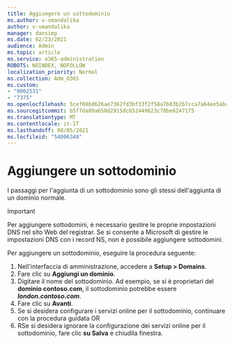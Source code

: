 ```yaml
---
title: Aggiungere un sottodominio
ms.author: v-smandalika
author: v-smandalika
manager: dansimp
ms.date: 02/23/2021
audience: Admin
ms.topic: article
ms.service: o365-administration
ROBOTS: NOINDEX, NOFOLLOW
localization_priority: Normal
ms.collection: Adm_O365
ms.custom:
- "9002531"
- "7375"
ms.openlocfilehash: 5cef08bd626ae7362fd3bf33f2f58a7b83b2b7cca7a64ee5abc9efaa546acd72
ms.sourcegitcommit: b5f7da89a650d2915dc652449623c78be6247175
ms.translationtype: MT
ms.contentlocale: it-IT
ms.lasthandoff: 08/05/2021
ms.locfileid: "54006348"
---
```

# <a name="add-a-subdomain"></a>Aggiungere un sottodominio

I passaggi per l'aggiunta di un sottodominio sono gli stessi dell'aggiunta di un dominio normale. 

> [!IMPORTANT]
> Per aggiungere sottodomini, è necessario gestire le proprie impostazioni DNS nel sito Web del registrar. Se si consente a Microsoft di gestire le impostazioni DNS con i record NS, non è possibile aggiungere sottodomini. 

Per aggiungere un sottodominio, eseguire la procedura seguente:

1. Nell'interfaccia di amministrazione, accedere a **Setup > Domains**.
2. Fare clic su **Aggiungi un dominio**.
3. Digitare il nome del sottodominio. Ad esempio, se si è proprietari del **dominio contoso.com**, il sottodominio potrebbe essere **_london.contoso.com_**.
4. Fare clic su **Avanti**.
5. Se si desidera configurare i servizi online per il sottodominio, continuare con la procedura guidata OR
6. RSe si desidera ignorare la configurazione dei servizi online per il sottodominio, fare clic **su Salva** e chiudila finestra.

